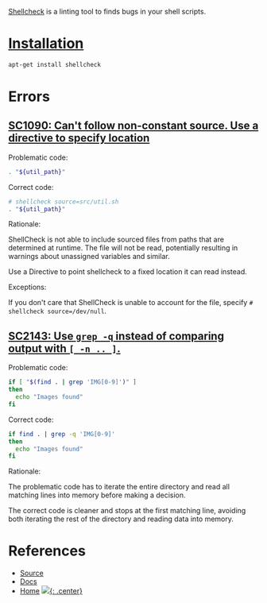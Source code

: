 [Shellcheck](https://www.shellcheck.net/) is a linting tool to finds bugs in your shell scripts.

# [Installation](https://github.com/koalaman/shellcheck#installing)

```bash
apt-get install shellcheck
```

# Errors

## [SC1090: Can't follow non-constant source. Use a directive to specify location](https://www.shellcheck.net/wiki/SC1090)

Problematic code:

```bash
. "${util_path}"
```

Correct code:

```bash
# shellcheck source=src/util.sh
. "${util_path}"
```

Rationale:

ShellCheck is not able to include sourced files from paths that are determined at runtime. The file will not be read, potentially resulting in warnings about unassigned variables and similar.

Use a Directive to point shellcheck to a fixed location it can read instead.

Exceptions:

If you don't care that ShellCheck is unable to account for the file, specify `# shellcheck source=/dev/null`.

## [SC2143: Use `grep -q` instead of comparing output with `[ -n .. ]`.](https://www.shellcheck.net/wiki/SC2143)

Problematic code:

```bash
if [ "$(find . | grep 'IMG[0-9]')" ]
then
  echo "Images found"
fi
```

Correct code:

```bash
if find . | grep -q 'IMG[0-9]'
then
  echo "Images found"
fi
```

Rationale:

The problematic code has to iterate the entire directory and read all matching lines into memory before making a decision.

The correct code is cleaner and stops at the first matching line, avoiding both iterating the rest of the directory and reading data into memory.

# References

- [Source](https://github.com/koalaman/shellcheck)
- [Docs](https://www.shellcheck.net/wiki/Home)
- [Home](https://www.shellcheck.net/)
[![](not-by-ai.svg){: .center}](https://notbyai.fyi)
